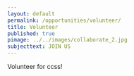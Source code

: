 ```yaml
---
layout: default
permalink: /opportunities/volunteer/
title: Volunteer
published: true
pimage: ../../images/collaborate_2.jpg
subjecttext: JOIN US
---
```

Volunteer for ccss!
